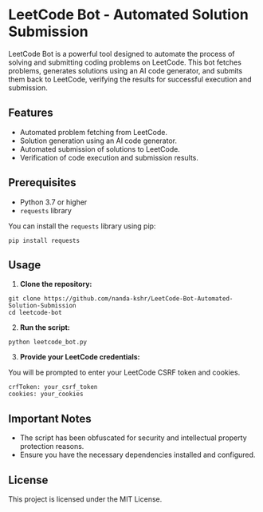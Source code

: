 # LeetCode Bot - Automated Solution Submission

LeetCode Bot is a powerful tool designed to automate the process of solving and submitting coding problems on LeetCode. This bot fetches problems, generates solutions using an AI code generator, and submits them back to LeetCode, verifying the results for successful execution and submission.

## Features

- Automated problem fetching from LeetCode.
- Solution generation using an AI code generator.
- Automated submission of solutions to LeetCode.
- Verification of code execution and submission results.

## Prerequisites

- Python 3.7 or higher
- `requests` library

You can install the `requests` library using pip:

```
pip install requests
```

## Usage

1. **Clone the repository:**

```
git clone https://github.com/nanda-kshr/LeetCode-Bot-Automated-Solution-Submission
cd leetcode-bot
```

2. **Run the script:**

```
python leetcode_bot.py
```

3. **Provide your LeetCode credentials:**

You will be prompted to enter your LeetCode CSRF token and cookies.

```
crfToken: your_csrf_token
cookies: your_cookies
```

## Important Notes

- The script has been obfuscated for security and intellectual property protection reasons.
- Ensure you have the necessary dependencies installed and configured.

## License

This project is licensed under the MIT License.

